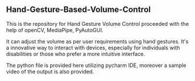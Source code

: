  ## Hand-Gesture-Based-Volume-Control
 
This is the repository for Hand Gesture Volume Control proceeded with the help of openCV, MediaPipe, PyAutoGUI.

It can adjust the volume as per user requirements using hand gestures. It's a innovative way to interact with devices, especially for individuals with disabilities or those who prefer a more intuitive interface.

The python file is provided here utilizing pycharm IDE, moreover a sample video of the output is also provided.
